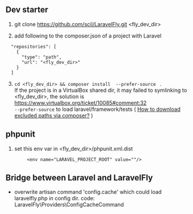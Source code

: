 ## Dev starter

1. git clone https://github.com/scil/LaravelFly.git <fly_dev_dir>

2. add following to the composer.json of a project with Laravel
```
  "repositories": [
    {
      "type": "path",
      "url": "<fly_dev_dir>"
    }
  ]
```

3. `cd <fly_dev_dir> && composer install  --prefer-source ` .   
If the project is in a VirtualBox shared dir, it may failed to symlinking to <fly_dev_dir>, the solution is https://www.virtualbox.org/ticket/10085#comment:32  
`--prefer-source` to load laravel/framework/tests ( [How to download excluded paths via composer?](https://stackoverflow.com/questions/28169938/how-to-download-excluded-paths-via-composer) )

## phpunit

1. set this env var in <fly_dev_dir>/phpunit.xml.dist
```
        <env name="LARAVEL_PROJECT_ROOT" value=""/>
```

## Bridge between Laravel and LaravelFly

- overwrite artisan command 'config.cache' which could load laravelfly.php in config dir. code: LaravelFly\Providers\ConfigCacheCommand 
